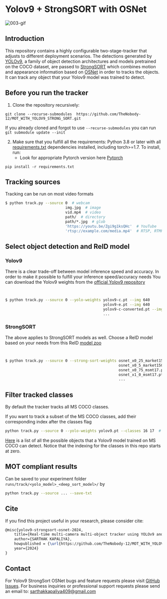 # Yolov9 + StrongSORT with OSNet

![003-gif](https://github.com/TheNobody-12/MOT_WITH_YOLOV9_STRONG_SORT/assets/75840118/e0fb707f-c348-4763-a5f4-ec1225eaafc8)

## Introduction

This repository contains a highly configurable two-stage-tracker that adjusts to different deployment scenarios. The detections generated by [YOLOv9](https://github.com/WongKinYiu/yolov9), a family of object detection architectures and models pretrained on the COCO dataset, are passed to [StrongSORT](https://github.com/dyhBUPT/StrongSORT)[](https://arxiv.org/pdf/2202.13514.pdf) which combines motion and appearance information based on [OSNet](https://github.com/KaiyangZhou/deep-person-reid)[](https://arxiv.org/abs/1905.00953) in order to tracks the objects. It can track any object that your Yolov9 model was trained to detect.

## Before you run the tracker

1. Clone the repository recursively:

`git clone --recurse-submodules  https://github.com/TheNobody-12/MOT_WITH_YOLOV9_STRONG_SORT.git`

If you already cloned and forgot to use `--recurse-submodules` you can run `git submodule update --init`

2. Make sure that you fulfill all the requirements: Python 3.8 or later with all [requirements.txt](https://github.com/TheNobody-12/MOT_WITH_YOLOV9_STRONG_SORT/blob/main/requirements.txt) dependencies installed, including torch>=1.7. To install, run:
   - Look for appropriate Pytorch version here [Pytorch](https://pytorch.org/)

`pip install -r requirements.txt`


## Tracking sources

Tracking can be run on most video formats

```bash
$ python track.py --source 0  # webcam
                           img.jpg  # image
                           vid.mp4  # video
                           path/  # directory
                           path/*.jpg  # glob
                           'https://youtu.be/Zgi9g1ksQHc'  # YouTube
                           'rtsp://example.com/media.mp4'  # RTSP, RTMP, HTTP stream
```


## Select object detection and ReID model

### Yolov9

There is a clear trade-off between model inference speed and accuracy. In order to make it possible to fulfill your inference speed/accuracy needs
 You can download the Yolov9 weights from the [official Yolov9 repository](https://github.com/WongKinYiu/yolov9/releases/tag/v0.1)
```bash


$ python track.py --source 0 --yolo-weights yolov9-c.pt --img 640
                                            yolov9-e.pt --img 640
                                            yolov9-c-converted.pt --img 1280
                                            ...
```

### StrongSORT

The above applies to StrongSORT models as well. Choose a ReID model based on your needs from this ReID [model zoo](https://kaiyangzhou.github.io/deep-person-reid/MODEL_ZOO)

```bash


$ python track.py --source 0 --strong-sort-weights osnet_x0_25_market1501.pt
                                                   osnet_x0_5_market1501.pt
                                                   osnet_x0_75_msmt17.pt
                                                   osnet_x1_0_msmt17.pt
                                                   ...
```


## Filter tracked classes

By default the tracker tracks all MS COCO classes.

If you want to track a subset of the MS COCO classes, add their corresponding index after the classes flag

```bash
python track.py --source 0 --yolo-weights yolov9.pt --classes 16 17  # tracks cats and dogs, only
```

[Here](https://tech.amikelive.com/node-718/what-object-categories-labels-are-in-coco-dataset/) is a list of all the possible objects that a Yolov9 model trained on MS COCO can detect. Notice that the indexing for the classes in this repo starts at zero.


## MOT compliant results

Can be saved to your experiment folder `runs/track/<yolo_model>_<deep_sort_model>/` by 

```bash
python track.py --source ... --save-txt
```


## Cite

If you find this project useful in your research, please consider cite:

```latex
@misc{yolov9-strongsort-osnet-2024,
    title={Real-time multi-camera multi-object tracker using YOLOv9 and StrongSORT with OSNet},
    author={SARTHAK KAPALIYA},
    howpublished = {\url{https://github.com/TheNobody-12/MOT_WITH_YOLOV9_STRONG_SOR}},
    year={2024}
}
```

## Contact 

For Yolov9 StrongSort OSNet bugs and feature requests please visit [GitHub Issues](https://github.com/TheNobody-12/MOT_WITH_YOLOV9_STRONG_SORT/issues). For business inquiries or professional support requests please send an email to: sarthakkapaliya409@gmail.com
